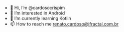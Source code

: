 - 👋 Hi, I’m @cardosocrispim
- 👀 I’m interested in Android
- 🌱 I’m currently learning Kotlin
- 📫 How to reach me renato.cardoso@ifractal.com.br  
